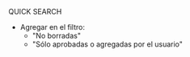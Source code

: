 QUICK SEARCH
- Agregar en el filtro:
    - "No borradas"
    - "Sólo aprobadas o agregadas por el usuario"
